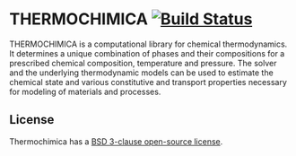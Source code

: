 THERMOCHIMICA [![Build Status](https://travis-ci.com/maxposchmann/thermochimica.svg?branch=master)](https://travis-ci.com/maxposchmann/thermochimica)
=============

THERMOCHIMICA is a computational library for chemical thermodynamics.
It determines a unique combination of phases and their compositions
for a prescribed chemical composition, temperature and pressure. The
solver and the underlying thermodynamic models can be used to estimate
the chemical state and various constitutive and transport properties
necessary for modeling of materials and processes.

License
-------

Thermochimica has a [BSD 3-clause open-source license](LICENSE).
